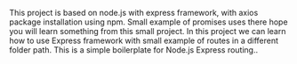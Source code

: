 This project is based on node.js with express framework, with axios package installation using npm. Small example of promises uses there hope you will learn something from this small project.
In this project we can learn how to use Express framework with small example of routes in a different folder path.
This is a simple boilerplate for Node.js Express routing..
